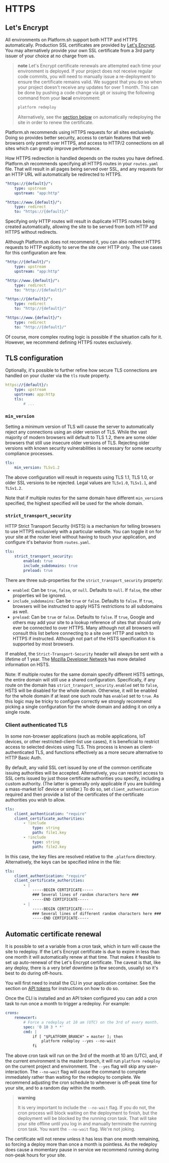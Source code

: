 # HTTPS

## Let's Encrypt

All environments on Platform.sh support both HTTP and HTTPS automatically.  Production SSL certificates are provided by [Let's Encrypt](https://letsencrypt.org/).  You may alternatively provide your own SSL certificate from a 3rd party issuer of your choice at no charge from us.

> **note**
> Let's Encrypt certificate renewals are attempted each time your environment is deployed. If your project does not receive regular code commits, you will need to manually issue a re-deployment to ensure the certificate remains valid. We suggest that you do so when your project doesn't receive any updates for over 1 month. This can be done by pushing a code change via git or issuing the following command from your **local** environment:
> ```sh
> platform redeploy
> ```
>
> Alternatively, see the [section below](#automatic-certificate-renewal) on automatically redeploying the site in order to renew the certificate.

Platform.sh recommends using HTTPS requests for all sites exclusively.  Doing so provides better security, access to certain features that web browsers only permit over HTTPS, and access to HTTP/2 connections on all sites which can greatly improve performance.

How HTTPS redirection is handled depends on the routes you have defined.  Platform.sh recommends specifying all HTTPS routes in your `routes.yaml` file.  That will result in all pages being served over SSL, and any requests for an HTTP URL will automatically be redirected to HTTPS.

```yaml
"https://{default}/":
    type: upstream
    upstream: "app:http"

"https://www.{default}/":
    type: redirect
    to: "https://{default}/"
```

Specifying only HTTP routes will result in duplicate HTTPS routes being created automatically, allowing the site to be served from both HTTP and HTTPS without redirects.

Although Platform.sh does not recommend it, you can also redirect HTTPS requests to HTTP explicitly to serve the site over HTTP only.  The use cases for this configuration are few.

```yaml
"http://{default}/":
    type: upstream
    upstream: "app:http"

"http://www.{default}/":
    type: redirect
    to: "http://{default}/"

"https://{default}/":
    type: redirect
    to: "http://{default}/"

"https://www.{default}/":
    type: redirect
    to: "http://{default}/"
```

Of course, more complex routing logic is possible if the situation calls for it.  However, we recommend defining HTTPS routes exclusively.

## TLS configuration

Optionally, it's possible to further refine how secure TLS connections are handled on your cluster via the `tls` route property.

```yaml
https://{default}/:
    type: upstream
    upstream: app:http
    tls:
        # ...
```

### `min_version`

Setting a minimum version of TLS will cause the server to automatically reject any connections using an older version of TLS.  While the vast majority of modern browsers will default to TLS 1.2, there are some older browsers that still use insecure older versions of TLS.  Rejecting older versions with known security vulnerabilities is necessary for some security compliance processes.

```yaml
tls:
    min_version: TLSv1.2
```

The above configuration will result in requests using TLS 1.1, TLS 1.0, or older SSL versions to be rejected.  Legal values are `TLSv1.0`, `TLSv1.1`, and `TLSv1.2`.

Note that if multiple routes for the same domain have different `min_version`s specified, the highest specified will be used for the whole domain.

### `strict_transport_security`

HTTP Strict Transport Security (HSTS) is a mechanism for telling browsers to use HTTPS exclusively with a particular website.  You can toggle it on for your site at the router level without having to touch your application, and configure it's behavior from `routes.yaml`.

```yaml
tls:
    strict_transport_security:
        enabled: true
        include_subdomains: true
        preload: true
```

There are three sub-properties for the `strict_transport_security` property:

* `enabled`: Can be `true`, `false`, or `null`.  Defaults to `null`.  If `false`, the other properties wil be ignored.
* `include_subdomains`: Can be `true` or `false`.  Defaults to `false`. If `true`, browsers will be instructed to apply HSTS restrictions to all subdomains as well.
* `preload`: Can be `true` or `false`.  Defaults to `false`.  If `true`, Google and others may add your site to a lookup reference of sites that should only ever be connected to over HTTPS.  Many although not all browsers will consult this list before connecting to a site over HTTP and switch to HTTPS if instructed.  Although not part of the HSTS specification it is supported by most browsers.

If enabled, the `Strict-Transport-Security` header will always be sent with a lifetime of 1 year.  The [Mozilla Developer Network](https://developer.mozilla.org/en-US/docs/Web/HTTP/Headers/Strict-Transport-Security) has more detailed information on HSTS.

Note: If multiple routes for the same domain specify different HSTS settings, the entire domain will still use a shared configuration.  Specifically, if any route on the domain has `strict_transport_security.enabled` set to `false`, HSTS will be disabled for the whole domain.  Otherwise, it will be enabled for the whole domain if at least one such route has `enabled` set to `true`.  As this logic may be tricky to configure correctly we strongly recommend picking a single configuration for the whole domain and adding it on only a single route.

### Client authenticated TLS

In some non-browser applications (such as mobile applications, IoT devices, or other restricted-client-list use cases), it is beneficial to restrict access to selected devices using TLS.  This process is known as client-authenticated TLS, and functions effectively as a more secure alternative to HTTP Basic Auth.

By default, any valid SSL cert issued by one of the common certificate issuing authorities will be accepted.  Alternatively, you can restrict access to SSL certs issued by just those certificate authorities you specify, including a custom authority.  (The latter is generally only applicable if you are building a mass-market IoT device or similar.)  To do so, set `client_authentication` required and then provide a list of the certificates of the certificate authorities you wish to allow.

```yaml
tls:
    client_authentication: "require"
    client_certificate_authorities:
        - !include
            type: string
            path: file1.key
        - !include
            type: string
            path: file2.key
```

In this case, the key files are resolved relative to the `.platform` directory.  Alternatively, the keys can be specified inline in the file:

```yaml
tls:
    client_authentication: "require"
    client_certificate_authorities:
        - |
            -----BEGIN CERTIFICATE-----
            ### Several lines of random characters here ###
            -----END CERTIFICATE-----
        - |
            -----BEGIN CERTIFICATE-----
            ### Several lines of different random characters here ###
            -----END CERTIFICATE-----
```

## Automatic certificate renewal

It is possible to set a variable from a cron task, which in turn will cause the site to redeploy.  If the Let's Encrypt certificate is due to expire in less than one month it will automatically renew at that time.  That makes it feasible to set up auto-renewal of the Let's Encrypt certificate.  The caveat is that, like any deploy, there is a very brief downtime (a few seconds, usually) so it's best to do during off-hours.

You will first need to install the CLI in your application container.  See the section on [API tokens](/administration/cli/api-tokens.md) for instructions on how to do so.

Once the CLI is installed and an API token configured you can add a cron task to run once a month to trigger a redeploy.  For example:

```yaml
crons:
    renewcert:
        # Force a redeploy at 10 am (UTC) on the 3rd of every month.
        spec: '0 10 3 * *'
        cmd: |
            if [ "$PLATFORM_BRANCH" = master ]; then
                platform redeploy --yes --no-wait
            fi
```

The above cron task will run on the 3rd of the month at 10 am (UTC), and, if the current environment is the master branch, it will run `platform redeploy` on the current project and environment.  The `--yes` flag will skip any user-interaction.  The `--no-wait` flag will cause the command to complete immediately rather than waiting for the redeploy to complete.  We recommend adjusting the cron schedule to whenever is off-peak time for your site, and to a random day within the month.

> **warning**
>
> It is very important to include the `--no-wait` flag.  If you do not, the cron process will block waiting on the deployment to finish, but the deployment will be blocked by the running cron task.  That will take your site offline until you log in and manually terminate the running cron task.  You want the `--no-wait` flag.  We're not joking.

The certificate will not renew unless it has less than one month remaining, so forcing a deploy more than once a month is pointless.  As the redeploy does cause a momentary pause in service we recommend running during non-peak hours for your site.
